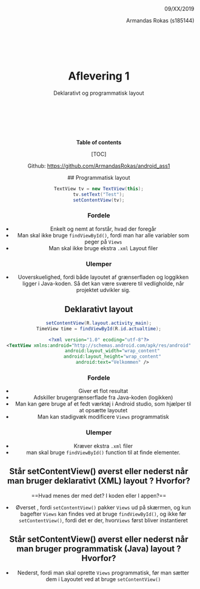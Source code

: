 <div align="right">
    <p>09/XX/2019</p> 
<p>Armandas Rokas (s185144) 
</p>
</div>

</br>
</br>
</br>
</br>

<center><h1>
    Aflevering 1
    </h1> 
    <p> Deklarativt og programmatisk layout </p>


</br>
</br>
</br>
</br>

</br>

**Table of contents**

[TOC]


Github: https://github.com/ArmandasRokas/android_ass1

 <div style="page-break-after: always;"></div>
## Programmatisk layout

```java
TextView tv = new TextView(this);
tv.setText("Test");
setContentView(tv);
```

### Fordele

- Enkelt og nemt at forstår, hvad der foregår
- Man skal ikke bruge `findViewById()`, fordi man har alle variabler som peger på `Views`
- Man skal ikke bruge ekstra `.xml` Layout filer

### Ulemper

- Uoverskuelighed, fordi både layoutet af grænserfladen og loggikken ligger i Java-koden. Så det kan være sværere til vedligholde, når projektet udvikler sig. 

## Deklarativt layout

```java
setContentView(R.layout.activity_main);
TimeView time = findViewById(R.id.actualtime);
```

```xml
<?xml version="1.0" ecoding="utf-8"?>
<TextView xmlns:android="http://schemas.android.com/apk/res/android"
          android:layout_width="wrap_content"
          android:layout_height="wrap_content"
          android:text="Velkommen" />
```



### Fordele

- Giver et flot resultat
- Adskiller brugergrænserflade fra Java-koden (logikken)
- Man kan gøre bruge af et fedt værktøj i Android studio, som hjælper til at opsætte layoutet
- Man kan stadigvæk modificere `Views` programmatisk

### Ulemper

- Kræver ekstra `.xml` filer
- man skal bruge `findViewById()` function til at finde elementer.



## Står setContentView() øverst eller nederst når man bruger deklarativt (XML) layout ? Hvorfor?

==Hvad menes der med det?  I koden eller I appen?==

- Øverset , fordi `setContentView()` pakker `Views` ud på skærmen, og kun bagefter `Views` kan findes ved at bruge `findViewById()`, og ikke før `setContentView()`, fordi det er der, hvor`Views` først bliver instantieret



## Står setContentView() øverst eller nederst når man bruger programmatisk (Java) layout ? Hvorfor?

- Nederst, fordi man skal oprette `Views` programmatisk, før man sætter dem i Layoutet ved at bruge `setContentView()`